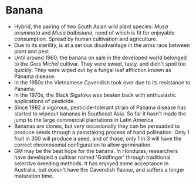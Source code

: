 Banana
======

* Hybrid, the pairing of two South Asian wild plant species: _Musa acuminata_ and _Musa balbisiana_, need of which is fit for enjoyable consumption. Spread by human cultivation and agriculture.
* Due to its sterility, is at a serious disadvantage in the arms race between plant and pest.
* Until around 1960, the banana on sale in the developed world belonged to the _Gros Michel_ cultivar. They were sweet, tasty, and didn't spoil too quickly. They were wiped out by a fungal leaf affliction known as Panama disease.
* In the 1950s the Vietnamese Cavendish took over due to its resistance to Panama.
* In the 1970s, the Black Sigatoka was beaten back with enthusiastic applications of pesticide.
* Since 1992 a vigorous, pesticide-tolerant strain of Panama disease has started to wipeout bananas in Southeast Asia. So far it hasn't made the jump to the large commercial plantations in Latin America.
* Bananas are clones, but very occasionally they can be persuaded to produce seeds through a painstaking process of hand pollination. Only 1 fruit in 300 will produce a seed, and of those, only 1 in 3 will have the correct chromosomal configuration to allow germination.
* GM may be the best hope for the banana. In Honduras, researchers have developed a cultivar named 'Goldfinger' through traditional selective breeding methods. It has enjoyed some acceptance in Australia, but doesn't have the Cavendish flavour, and suffers a longer maturation time.

